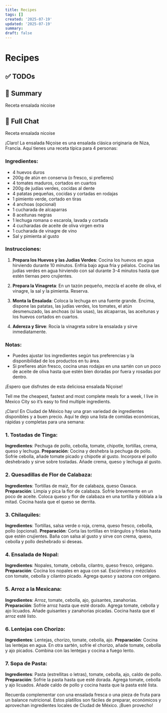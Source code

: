 ```yaml
---
title: Recipes
tags: []
created: '2025-07-19'
updated: '2025-07-19'
summary:
draft: false
---
```


# Recipes

## ✅ TODOs


## 📌 Summary
Receta ensalada nicoise

## 🧠 Full Chat


Receta ensalada nicoise 

¡Claro! La ensalada Niçoise es una ensalada clásica originaria de Niza, Francia. Aquí tienes una receta típica para 4 personas:

### Ingredientes:
- 4 huevos duros
- 200g de atún en conserva (o fresco, si prefieres)
- 4 tomates maduros, cortados en cuartos
- 200g de judías verdes, cocidas al dente
- 4 patatas pequeñas, cocidas y cortadas en rodajas
- 1 pimiento verde, cortado en tiras
- 4 anchoas (opcional)
- 1 cucharada de alcaparras
- 8 aceitunas negras
- 1 lechuga romana o escarola, lavada y cortada
- 4 cucharadas de aceite de oliva virgen extra
- 1 cucharada de vinagre de vino
- Sal y pimienta al gusto

### Instrucciones:

1. **Prepara los Huevos y las Judías Verdes**: Cocina los huevos en agua hirviendo durante 10 minutos. Enfría bajo agua fría y pélalos. Cocina las judías verdes en agua hirviendo con sal durante 3-4 minutos hasta que estén tiernas pero crujientes.

2. **Prepara la Vinagreta**: En un tazón pequeño, mezcla el aceite de oliva, el vinagre, la sal y la pimienta. Reserva.

3. **Monta la Ensalada**: Coloca la lechuga en una fuente grande. Encima, dispone las patatas, las judías verdes, los tomates, el atún desmenuzado, las anchoas (si las usas), las alcaparras, las aceitunas y los huevos cortados en cuartos.

4. **Adereza y Sirve**: Rocía la vinagreta sobre la ensalada y sirve inmediatamente.

### Notas:

- Puedes ajustar los ingredientes según tus preferencias y la disponibilidad de los productos en tu área.
- Si prefieres atún fresco, cocina unas rodajas en una sartén con un poco de aceite de oliva hasta que estén bien doradas por fuera y rosadas por dentro.

¡Espero que disfrutes de esta deliciosa ensalada Niçoise!

Tell me the cheapest, fastest and most complete meals for a week, I live in Mexico City so it’s easy to find multiple ingredients.

¡Claro! En Ciudad de México hay una gran variedad de ingredientes disponibles y a buen precio. Aquí te dejo una lista de comidas económicas, rápidas y completas para una semana:

### 1. **Tostadas de Tinga**:
**Ingredientes**: Pechuga de pollo, cebolla, tomate, chipotle, tortillas, crema, queso y lechuga.
**Preparación**: Cocina y deshebra la pechuga de pollo. Sofríe cebolla, añade tomate picado y chipotle al gusto. Incorpora el pollo deshebrado y sirve sobre tostadas. Añade crema, queso y lechuga al gusto.

### 2. **Quesadillas de Flor de Calabaza**:
**Ingredientes**: Tortillas de maíz, flor de calabaza, queso Oaxaca.
**Preparación**: Limpia y pica la flor de calabaza. Sofríe brevemente en un poco de aceite. Coloca queso y flor de calabaza en una tortilla y dóblala a la mitad. Cocina hasta que el queso se derrita.

### 3. **Chilaquiles**:
**Ingredientes**: Tortillas, salsa verde o roja, crema, queso fresco, cebolla, pollo (opcional).
**Preparación**: Corta las tortillas en triángulos y fríelas hasta que estén crujientes. Baña con salsa al gusto y sirve con crema, queso, cebolla y pollo deshebrado si deseas.

### 4. **Ensalada de Nopal**:
**Ingredientes**: Nopales, tomate, cebolla, cilantro, queso fresco, orégano.
**Preparación**: Cocina los nopales en agua con sal. Escúrrelos y mézclalos con tomate, cebolla y cilantro picado. Agrega queso y sazona con orégano.

### 5. **Arroz a la Mexicana**:
**Ingredientes**: Arroz, tomate, cebolla, ajo, guisantes, zanahorias.
**Preparación**: Sofríe arroz hasta que esté dorado. Agrega tomate, cebolla y ajo licuados. Añade guisantes y zanahorias picadas. Cocina hasta que el arroz esté listo.

### 6. **Lentejas con Chorizo**:
**Ingredientes**: Lentejas, chorizo, tomate, cebolla, ajo.
**Preparación**: Cocina las lentejas en agua. En otra sartén, sofríe el chorizo, añade tomate, cebolla y ajo picados. Combina con las lentejas y cocina a fuego lento.

### 7. **Sopa de Pasta**:
**Ingredientes**: Pasta (estrellitas o letras), tomate, cebolla, ajo, caldo de pollo.
**Preparación**: Sofríe la pasta hasta que esté dorada. Agrega tomate, cebolla y ajo licuados. Añade caldo de pollo y cocina hasta que la pasta esté lista.

Recuerda complementar con una ensalada fresca o una pieza de fruta para un balance nutricional. Estos platillos son fáciles de preparar, económicos y aprovechan ingredientes locales de Ciudad de México. ¡Buen provecho!